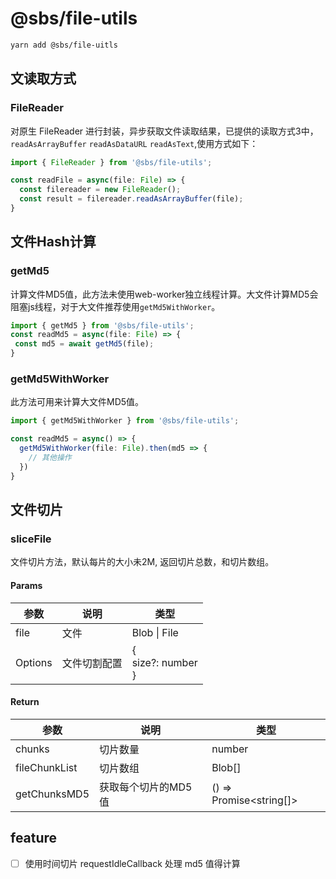 

# @sbs/file-utils

```bash
yarn add @sbs/file-uitls
```
## 文读取方式

###  FileReader

对原生 FileReader 进行封装，异步获取文件读取结果，已提供的读取方式3中，`readAsArrayBuffer`  `readAsDataURL` `readAsText`,使用方式如下：

```typescript
import { FileReader } from '@sbs/file-utils';

const readFile = async(file: File) => {
  const filereader = new FileReader();
  const result = filereader.readAsArrayBuffer(file);
}


```
## 文件Hash计算
### getMd5 

计算文件MD5值，此方法未使用web-worker独立线程计算。大文件计算MD5会阻塞js线程，对于大文件推荐使用`getMd5WithWorker`。

```typescript
import { getMd5 } from '@sbs/file-utils';
const readMd5 = async(file: File) => {
 const md5 = await getMd5(file);
}
```

### getMd5WithWorker

此方法可用来计算大文件MD5值。

```typescript
import { getMd5WithWorker } from '@sbs/file-utils';

const readMd5 = async() => {
  getMd5WithWorker(file: File).then(md5 => {
    // 其他操作
  })
}
```


## 文件切片

### sliceFile

文件切片方法，默认每片的大小未2M, 返回切片总数，和切片数组。

#### Params

| 参数    | 说明         | 类型                        |
| ------- | ------------ | --------------------------- |
| file    | 文件         | Blob \| File                |
| Options | 文件切割配置 | {<br />size?: number<br />} |

#### Return

| 参数          | 说明                | 类型                    |
| ------------- | ------------------- | ----------------------- |
| chunks        | 切片数量            | number                  |
| fileChunkList | 切片数组            | Blob[]                  |
| getChunksMD5  | 获取每个切片的MD5值 | () => Promise<string[]> |



## feature

- [ ] 使用时间切片 requestIdleCallback 处理 md5 值得计算

  

